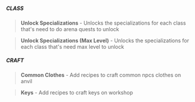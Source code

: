 
##### CLASS
> **Unlock Specializations** - Unlocks the specializations for each class that's need to do arena quests to unlock

> **Unlock Specializations (Max Level)** - Unlocks the specializations for each class that's need max level to unlock


##### CRAFT
> **Common Clothes** - Add recipes to craft common npcs clothes on anvil

> **Keys** - Add recipes to craft keys on workshop

